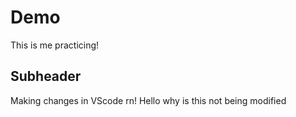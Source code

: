# Demo

This is me practicing! 

## Subheader

Making changes in VScode rn!
Hello why is this not being modified
